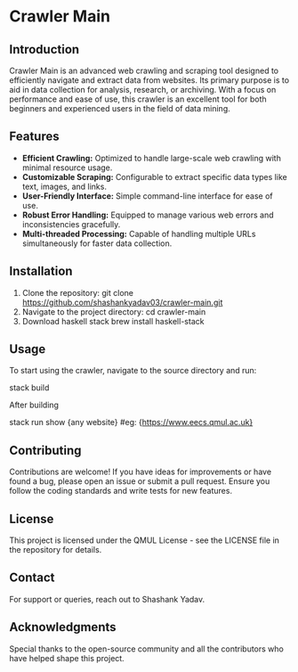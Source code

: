 
# Crawler Main

## Introduction

Crawler Main is an advanced web crawling and scraping tool designed to efficiently navigate and extract data from websites. Its primary purpose is to aid in data collection for analysis, research, or archiving. With a focus on performance and ease of use, this crawler is an excellent tool for both beginners and experienced users in the field of data mining.

## Features

- **Efficient Crawling:** Optimized to handle large-scale web crawling with minimal resource usage.
- **Customizable Scraping:** Configurable to extract specific data types like text, images, and links.
- **User-Friendly Interface:** Simple command-line interface for ease of use.
- **Robust Error Handling:** Equipped to manage various web errors and inconsistencies gracefully.
- **Multi-threaded Processing:** Capable of handling multiple URLs simultaneously for faster data collection.

## Installation

1. Clone the repository:
   git clone https://github.com/shashankyadav03/crawler-main.git
2. Navigate to the project directory:
   cd crawler-main
3. Download haskell stack
   brew install haskell-stack

## Usage

To start using the crawler, navigate to the source directory and run:

stack build

After building

stack run show {any website} #eg: {https://www.eecs.qmul.ac.uk}


## Contributing

Contributions are welcome! If you have ideas for improvements or have found a bug, please open an issue or submit a pull request. Ensure you follow the coding standards and write tests for new features.

## License

This project is licensed under the QMUL License - see the LICENSE file in the repository for details.

## Contact

For support or queries, reach out to Shashank Yadav.

## Acknowledgments

Special thanks to the open-source community and all the contributors who have helped shape this project.
